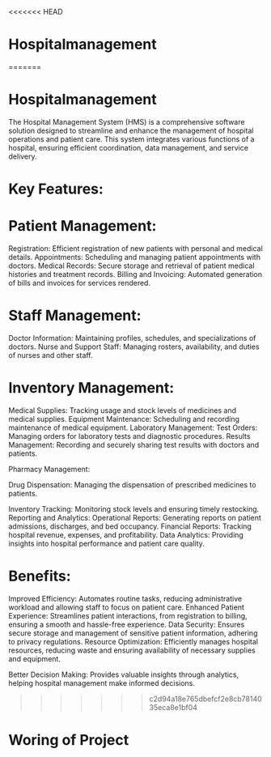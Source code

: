 <<<<<<< HEAD
# Hospitalmanagement 
=======
# Hospitalmanagement
The Hospital Management System (HMS) is a comprehensive software solution designed to streamline and enhance the management of hospital operations and patient care. This system integrates various functions of a hospital, ensuring efficient coordination, data management, and service delivery.

# Key Features:

# Patient Management:

Registration: Efficient registration of new patients with personal and medical details.
Appointments: Scheduling and managing patient appointments with doctors.
Medical Records: Secure storage and retrieval of patient medical histories and treatment records.
Billing and Invoicing: Automated generation of bills and invoices for services rendered.

# Staff Management:

Doctor Information: Maintaining profiles, schedules, and specializations of doctors.
Nurse and Support Staff: Managing rosters, availability, and duties of nurses and other staff.

# Inventory Management:

Medical Supplies: Tracking usage and stock levels of medicines and medical supplies.
Equipment Maintenance: Scheduling and recording maintenance of medical equipment.
Laboratory Management:
Test Orders: Managing orders for laboratory tests and diagnostic procedures.
Results Management: Recording and securely sharing test results with doctors and patients.

Pharmacy Management:

Drug Dispensation: Managing the dispensation of prescribed medicines to patients.

Inventory Tracking: Monitoring stock levels and ensuring timely restocking.
Reporting and Analytics:
Operational Reports: Generating reports on patient admissions, discharges, and bed occupancy.
Financial Reports: Tracking hospital revenue, expenses, and profitability.
Data Analytics: Providing insights into hospital performance and patient care quality.

# Benefits:

Improved Efficiency: Automates routine tasks, reducing administrative workload and allowing staff to focus on patient care.
Enhanced Patient Experience: Streamlines patient interactions, from registration to billing, ensuring a smooth and hassle-free experience.
Data Security: Ensures secure storage and management of sensitive patient information, adhering to privacy regulations.
Resource Optimization: Efficiently manages hospital resources, reducing waste and ensuring availability of necessary supplies and equipment.

Better Decision Making: Provides valuable insights through analytics, helping hospital management make informed decisions.



>>>>>>> c2d94a18e765dbefcf2e8cb7814035eca8e1bf04

# Woring  of Project

